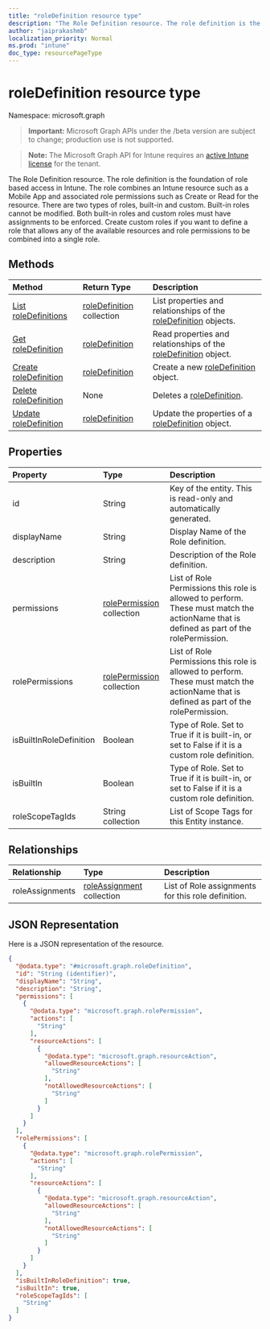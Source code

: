 ```yaml
---
title: "roleDefinition resource type"
description: "The Role Definition resource. The role definition is the foundation of role based access in Intune. The role combines an Intune resource such as a Mobile App and associated role permissions such as Create or Read for the resource. There are two types of roles, built-in and custom. Built-in roles cannot be modified. Both built-in roles and custom roles must have assignments to be enforced. Create custom roles if you want to define a role that allows any of the available resources and role permissions to be combined into a single role."
author: "jaiprakashmb"
localization_priority: Normal
ms.prod: "intune"
doc_type: resourcePageType
---
```


# roleDefinition resource type

Namespace: microsoft.graph

> **Important:** Microsoft Graph APIs under the /beta version are subject to change; production use is not supported.

> **Note:** The Microsoft Graph API for Intune requires an [active Intune license](https://go.microsoft.com/fwlink/?linkid=839381) for the tenant.

The Role Definition resource. The role definition is the foundation of role based access in Intune. The role combines an Intune resource such as a Mobile App and associated role permissions such as Create or Read for the resource. There are two types of roles, built-in and custom. Built-in roles cannot be modified. Both built-in roles and custom roles must have assignments to be enforced. Create custom roles if you want to define a role that allows any of the available resources and role permissions to be combined into a single role.

## Methods
|Method|Return Type|Description|
|:---|:---|:---|
|[List roleDefinitions](../api/intune-rbac-roledefinition-list.md)|[roleDefinition](../resources/intune-rbac-roledefinition.md) collection|List properties and relationships of the [roleDefinition](../resources/intune-rbac-roledefinition.md) objects.|
|[Get roleDefinition](../api/intune-rbac-roledefinition-get.md)|[roleDefinition](../resources/intune-rbac-roledefinition.md)|Read properties and relationships of the [roleDefinition](../resources/intune-rbac-roledefinition.md) object.|
|[Create roleDefinition](../api/intune-rbac-roledefinition-create.md)|[roleDefinition](../resources/intune-rbac-roledefinition.md)|Create a new [roleDefinition](../resources/intune-rbac-roledefinition.md) object.|
|[Delete roleDefinition](../api/intune-rbac-roledefinition-delete.md)|None|Deletes a [roleDefinition](../resources/intune-rbac-roledefinition.md).|
|[Update roleDefinition](../api/intune-rbac-roledefinition-update.md)|[roleDefinition](../resources/intune-rbac-roledefinition.md)|Update the properties of a [roleDefinition](../resources/intune-rbac-roledefinition.md) object.|

## Properties
|Property|Type|Description|
|:---|:---|:---|
|id|String|Key of the entity. This is read-only and automatically generated.|
|displayName|String|Display Name of the Role definition.|
|description|String|Description of the Role definition.|
|permissions|[rolePermission](../resources/intune-rbac-rolepermission.md) collection|List of Role Permissions this role is allowed to perform. These must match the actionName that is defined as part of the rolePermission.|
|rolePermissions|[rolePermission](../resources/intune-rbac-rolepermission.md) collection|List of Role Permissions this role is allowed to perform. These must match the actionName that is defined as part of the rolePermission.|
|isBuiltInRoleDefinition|Boolean|Type of Role. Set to True if it is built-in, or set to False if it is a custom role definition.|
|isBuiltIn|Boolean|Type of Role. Set to True if it is built-in, or set to False if it is a custom role definition.|
|roleScopeTagIds|String collection|List of Scope Tags for this Entity instance.|

## Relationships
|Relationship|Type|Description|
|:---|:---|:---|
|roleAssignments|[roleAssignment](../resources/intune-rbac-roleassignment.md) collection|List of Role assignments for this role definition.|

## JSON Representation
Here is a JSON representation of the resource.
<!-- {
  "blockType": "resource",
  "keyProperty": "id",
  "@odata.type": "microsoft.graph.roleDefinition"
}
-->
``` json
{
  "@odata.type": "#microsoft.graph.roleDefinition",
  "id": "String (identifier)",
  "displayName": "String",
  "description": "String",
  "permissions": [
    {
      "@odata.type": "microsoft.graph.rolePermission",
      "actions": [
        "String"
      ],
      "resourceActions": [
        {
          "@odata.type": "microsoft.graph.resourceAction",
          "allowedResourceActions": [
            "String"
          ],
          "notAllowedResourceActions": [
            "String"
          ]
        }
      ]
    }
  ],
  "rolePermissions": [
    {
      "@odata.type": "microsoft.graph.rolePermission",
      "actions": [
        "String"
      ],
      "resourceActions": [
        {
          "@odata.type": "microsoft.graph.resourceAction",
          "allowedResourceActions": [
            "String"
          ],
          "notAllowedResourceActions": [
            "String"
          ]
        }
      ]
    }
  ],
  "isBuiltInRoleDefinition": true,
  "isBuiltIn": true,
  "roleScopeTagIds": [
    "String"
  ]
}
```
